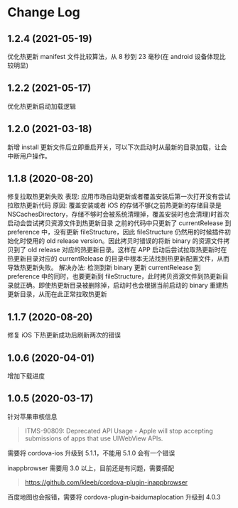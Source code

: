 # Change Log

## 1.2.4 (2021-05-19)

优化热更新 manifest 文件比较算法，从 8 秒到 23 毫秒(在 android 设备体现比较明显)

## 1.2.2 (2021-05-17)

优化热更新启动加载逻辑

## 1.2.0 (2021-03-18)

新增 install 更新文件后立即重启开关，可以下次启动时从最新的目录加载，让会中断用户操作。

## 1.1.8 (2020-08-20)

修复拉取热更新失败
表现: 应用市场自动更新或者覆盖安装后第一次打开没有尝试拉取热更新代码
原因: 覆盖安装或者 iOS 的存储不够(之前热更新的存储目录是 NSCachesDirectory，存储不够时会被系统清理掉，覆盖安装时也会清理)时首次启动会尝试拷贝资源文件到热更新目录
之前的代码中只更新了 currentRelease 到 preference 中，没有更新 fileStructure，因此 fileStructure 仍然用的时候插件初始化时使用的 old release version。因此拷贝时错误的将新 binary 的资源文件拷贝到了 old release 对应的热更新目录。这样在 APP 启动后尝试拉取热更新时在热更新目录对应的 currentRelease 的目录中根本无法找到热更新配置文件，从而导致热更新失败。
解决办法: 检测到新 binary 更新 currentRelease 到 preference 中的同时，也要更新到 fileStructure，此时拷贝资源文件到热更新目录就正确。即使热更新目录被删除掉，启动时也会根据当前启动的 binary 重建热更新目录，从而在此正常拉取热更新

## 1.1.7 (2020-08-20)

修复 iOS 下热更新成功后刷新两次的错误

## 1.0.6 (2020-04-01)

增加下载进度

## 1.0.5 (2020-03-17)

针对苹果审核信息

> ITMS-90809: Deprecated API Usage - Apple will stop accepting submissions of apps that use UIWebView APIs.

需要将 cordova-ios 升级到 5.1.1，不能用 5.1.0 会有一个错误

inappbrowser 需要用 3.0 以上，目前还是有问题，需要搭配

> https://github.com/kleeb/cordova-plugin-inappbrowser

百度地图也会报错，需要将 cordova-plugin-baidumaplocation 升级到 4.0.3

